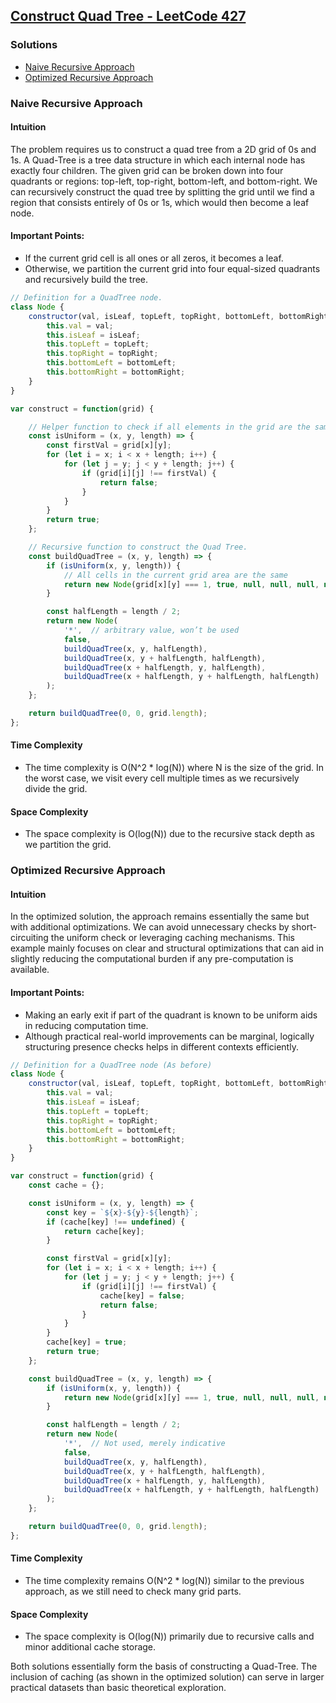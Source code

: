 ## [Construct Quad Tree - LeetCode 427](https://leetcode.com/problems/construct-quad-tree/)

### Solutions 
- [Naive Recursive Approach](#naive-recursive-approach)
- [Optimized Recursive Approach](#optimized-recursive-approach)

### Naive Recursive Approach

#### Intuition
The problem requires us to construct a quad tree from a 2D grid of 0s and 1s. A Quad-Tree is a tree data structure in which each internal node has exactly four children. The given grid can be broken down into four quadrants or regions: top-left, top-right, bottom-left, and bottom-right. We can recursively construct the quad tree by splitting the grid until we find a region that consists entirely of 0s or 1s, which would then become a leaf node.

#### Important Points:
- If the current grid cell is all ones or all zeros, it becomes a leaf.
- Otherwise, we partition the current grid into four equal-sized quadrants and recursively build the tree.

```javascript
// Definition for a QuadTree node.
class Node {
    constructor(val, isLeaf, topLeft, topRight, bottomLeft, bottomRight) {
        this.val = val;
        this.isLeaf = isLeaf;
        this.topLeft = topLeft;
        this.topRight = topRight;
        this.bottomLeft = bottomLeft;
        this.bottomRight = bottomRight;
    }
}

var construct = function(grid) {

    // Helper function to check if all elements in the grid are the same.
    const isUniform = (x, y, length) => {
        const firstVal = grid[x][y];
        for (let i = x; i < x + length; i++) {
            for (let j = y; j < y + length; j++) {
                if (grid[i][j] !== firstVal) {
                    return false;
                }
            }
        }
        return true;
    };

    // Recursive function to construct the Quad Tree.
    const buildQuadTree = (x, y, length) => {
        if (isUniform(x, y, length)) {
            // All cells in the current grid area are the same
            return new Node(grid[x][y] === 1, true, null, null, null, null);
        }

        const halfLength = length / 2;
        return new Node(
            '*',  // arbitrary value, won’t be used
            false,
            buildQuadTree(x, y, halfLength),
            buildQuadTree(x, y + halfLength, halfLength),
            buildQuadTree(x + halfLength, y, halfLength),
            buildQuadTree(x + halfLength, y + halfLength, halfLength)
        );
    };

    return buildQuadTree(0, 0, grid.length);
};
```

#### Time Complexity
- The time complexity is O(N^2 * log(N)) where N is the size of the grid. In the worst case, we visit every cell multiple times as we recursively divide the grid.
  
#### Space Complexity
- The space complexity is O(log(N)) due to the recursive stack depth as we partition the grid.

### Optimized Recursive Approach

#### Intuition
In the optimized solution, the approach remains essentially the same but with additional optimizations. We can avoid unnecessary checks by short-circuiting the uniform check or leveraging caching mechanisms. This example mainly focuses on clear and structural optimizations that can aid in slightly reducing the computational burden if any pre-computation is available.

#### Important Points:
- Making an early exit if part of the quadrant is known to be uniform aids in reducing computation time.
- Although practical real-world improvements can be marginal, logically structuring presence checks helps in different contexts efficiently.

```javascript
// Definition for a QuadTree node (As before)
class Node {
    constructor(val, isLeaf, topLeft, topRight, bottomLeft, bottomRight) {
        this.val = val;
        this.isLeaf = isLeaf;
        this.topLeft = topLeft;
        this.topRight = topRight;
        this.bottomLeft = bottomLeft;
        this.bottomRight = bottomRight;
    }
}

var construct = function(grid) {
    const cache = {};

    const isUniform = (x, y, length) => {
        const key = `${x}-${y}-${length}`;
        if (cache[key] !== undefined) {
            return cache[key];
        }

        const firstVal = grid[x][y];
        for (let i = x; i < x + length; i++) {
            for (let j = y; j < y + length; j++) {
                if (grid[i][j] !== firstVal) {
                    cache[key] = false;
                    return false;
                }
            }
        }
        cache[key] = true;
        return true;
    };

    const buildQuadTree = (x, y, length) => {
        if (isUniform(x, y, length)) {
            return new Node(grid[x][y] === 1, true, null, null, null, null);
        }

        const halfLength = length / 2;
        return new Node(
            '*',  // Not used, merely indicative
            false,
            buildQuadTree(x, y, halfLength),
            buildQuadTree(x, y + halfLength, halfLength),
            buildQuadTree(x + halfLength, y, halfLength),
            buildQuadTree(x + halfLength, y + halfLength, halfLength)
        );
    };

    return buildQuadTree(0, 0, grid.length);
};
```

#### Time Complexity
- The time complexity remains O(N^2 * log(N)) similar to the previous approach, as we still need to check many grid parts.

#### Space Complexity
- The space complexity is O(log(N)) primarily due to recursive calls and minor additional cache storage.

Both solutions essentially form the basis of constructing a Quad-Tree. The inclusion of caching (as shown in the optimized solution) can serve in larger practical datasets than basic theoretical exploration.

